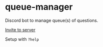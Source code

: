 # queue-manager
Discord bot to manage queue(s) of questions.

[Invite to server](https://discord.com/api/oauth2/authorize?client_id=801804229819891712&permissions=75840&scope=bot)

Setup with `?help`